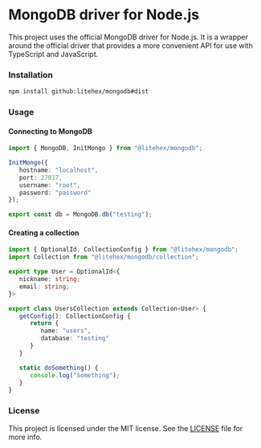 # MongoDB driver for Node.js

This project uses the official MongoDB driver for Node.js. It is a wrapper around the official driver that provides a more convenient API for use with TypeScript and JavaScript.

### Installation

```bash
npm install github:litehex/mongodb#dist
```

### Usage

#### Connecting to MongoDB

```typescript
import { MongoDB, InitMongo } from "@litehex/mongodb";

InitMongo({
   hostname: "localhost",
   port: 27017,
   username: "root",
   password: "password"
});

export const db = MongoDB.db("testing");
```

#### Creating a collection

```typescript
import { OptionalId, CollectionConfig } from "@litehex/mongodb";
import Collection from "@litehex/mongodb/collection";

export type User = OptionalId<{
   nickname: string;
   email: string;
}>

export class UsersCollection extends Collection<User> {
   getConfig(): CollectionConfig {
      return {
         name: "users",
         database: "testing"
      }
   }

   static doSomething() {
      console.log("Something");
   }
}
```

### License

This project is licensed under the MIT license. See the [LICENSE](LICENSE) file for more info.
